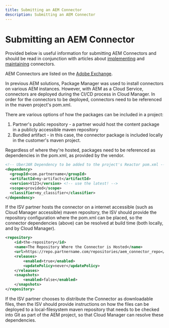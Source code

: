 ```yaml
---
title: Submitting an AEM Connector
description: Submitting an AEM Connector
---
```


Submitting an AEM Connector
===========================

Provided below is useful information for submitting AEM Connectors and should be read in conjunction with articles about [implementing](implement.md) and  [maintaining](maintain.md) connectors.

AEM Connectors are listed on the [Adobe Exchange](https://marketing.adobe.com/resources/content/resources/en/exchange/marketplace.html).

In previous AEM solutions, Package Manager was used to install connectors on various AEM instances. However, with AEM as a Cloud Service, connectors are deployed during the CI/CD process in Cloud Manager. In order for the connectors to be deployed, connectors need to be referenced in the maven project's pom.xml. 

There are various options of how the packages can be included in a project:

1. Partner's public repository - a partner would host the content package in a publicly accessible maven repository
1. Bundled artifact - in this case, the connector package is included locally in the customer's maven project.

Regardless of where they're hosted, packages need to be referenced as dependencies in the pom.xml, as provided by the vendor.

```xml
<!-- UberJAR Dependency to be added to the project's Reactor pom.xml -->
<dependency>
  <groupId>com.partnername</groupId>
  <artifactId>my-artifact</artifactId>
  <version>V123</version> <!-- use the latest! -->
  <scope>provided</scope>
  <classifier>my_classifier</classifier>
</dependency>
```

If the ISV partner hosts the connector on a internet accessible (such as Cloud Manager accessible) maven repository, the ISV should provide the repository configuration  where the pom.xml can be placed, so the connector dependencies (above) can be resolved at build time (both locally, and by Cloud Manager).

```xml
<repository>
    <id>the-repository</id>
    <name>The Repository Where the Connector is Hosted</name>
    <url>https://repo.partnername.com/repositories/aem_connector_repo</url>
    <releases>
        <enabled>true</enabled>
        <updatePolicy>never</updatePolicy>
    </releases>
    <snapshots>
        <enabled>false</enabled>
    </snapshots>
</repository>
```

If the ISV partner chooses to distribute the Connector as downloadable files, then the ISV should provide instructions on how the files can be deployed to a local-filesystem maven repository that needs to be checked into Git as part of the AEM project, so that Cloud Manager can resolve these dependencies.
